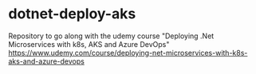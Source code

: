 # dotnet-deploy-aks

Repository to go along with the udemy course "Deploying .Net Microservices with k8s, AKS and Azure DevOps"
https://www.udemy.com/course/deploying-net-microservices-with-k8s-aks-and-azure-devops
